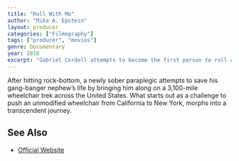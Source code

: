 ```yaml
---
title: "Roll With Me"
author: "Mika A. Epstein"
layout: producer
categories: ["Filmography"]
tags: ["producer", "movies"]
genre: Documentary
year: 2018
excerpt: "Gabriel Cordell attempts to become the first person to roll across the United States in a standard, manual wheelchair — a 3,100-mile journey from the Pacific to the Atlantic."
---
```


After hitting rock-bottom, a newly sober paraplegic attempts to save his gang-banger nephew’s life by bringing him along on a 3,100-mile wheelchair trek across the United States. What starts out as a challenge to push an unmodified wheelchair from California to New York, morphs into a transcendent journey.

## See Also
* [Official Website](https://www.rollwithme.org/)
